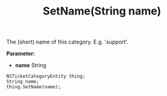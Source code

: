 ﻿---
uid: crmscript_ref_NSTicketCategoryEntity_SetName
title: SetName(String name)
intellisense: NSTicketCategoryEntity.SetName
keywords: NSTicketCategoryEntity, GetName
so.topic: reference
---

The (short) name of this category. E.g. &apos;support&apos;.

**Parameter:** 
 - **name** String

```crmscript
NSTicketCategoryEntity thing;
String name;
thing.SetName(name);
```

